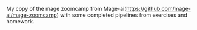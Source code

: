 My copy of the mage zoomcamp from Mage-ai(https://github.com/mage-ai/mage-zoomcamp) with some completed pipelines from exercises and homework.